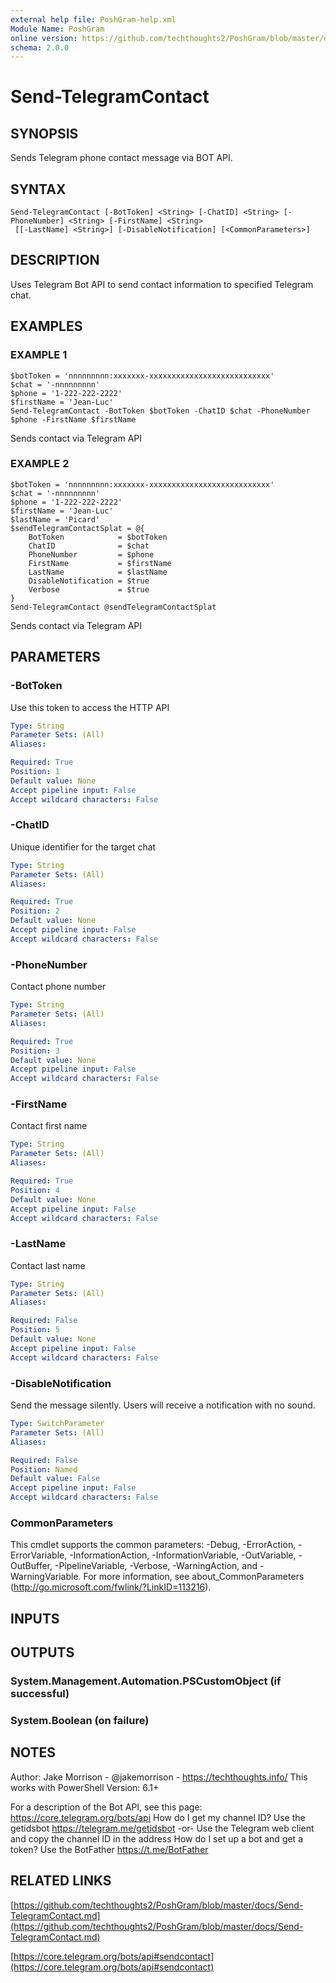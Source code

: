 ```yaml
---
external help file: PoshGram-help.xml
Module Name: PoshGram
online version: https://github.com/techthoughts2/PoshGram/blob/master/docs/Send-TelegramContact.md
schema: 2.0.0
---
```


# Send-TelegramContact

## SYNOPSIS
Sends Telegram phone contact message via BOT API.

## SYNTAX

```
Send-TelegramContact [-BotToken] <String> [-ChatID] <String> [-PhoneNumber] <String> [-FirstName] <String>
 [[-LastName] <String>] [-DisableNotification] [<CommonParameters>]
```

## DESCRIPTION
Uses Telegram Bot API to send contact information to specified Telegram chat.

## EXAMPLES

### EXAMPLE 1
```
$botToken = 'nnnnnnnnn:xxxxxxx-xxxxxxxxxxxxxxxxxxxxxxxxxxx'
$chat = '-nnnnnnnnn'
$phone = '1-222-222-2222'
$firstName = 'Jean-Luc'
Send-TelegramContact -BotToken $botToken -ChatID $chat -PhoneNumber $phone -FirstName $firstName
```

Sends contact via Telegram API

### EXAMPLE 2
```
$botToken = 'nnnnnnnnn:xxxxxxx-xxxxxxxxxxxxxxxxxxxxxxxxxxx'
$chat = '-nnnnnnnnn'
$phone = '1-222-222-2222'
$firstName = 'Jean-Luc'
$lastName = 'Picard'
$sendTelegramContactSplat = @{
    BotToken            = $botToken
    ChatID              = $chat
    PhoneNumber         = $phone
    FirstName           = $firstName
    LastName            = $lastName
    DisableNotification = $true
    Verbose             = $true
}
Send-TelegramContact @sendTelegramContactSplat
```

Sends contact via Telegram API

## PARAMETERS

### -BotToken
Use this token to access the HTTP API

```yaml
Type: String
Parameter Sets: (All)
Aliases:

Required: True
Position: 1
Default value: None
Accept pipeline input: False
Accept wildcard characters: False
```

### -ChatID
Unique identifier for the target chat

```yaml
Type: String
Parameter Sets: (All)
Aliases:

Required: True
Position: 2
Default value: None
Accept pipeline input: False
Accept wildcard characters: False
```

### -PhoneNumber
Contact phone number

```yaml
Type: String
Parameter Sets: (All)
Aliases:

Required: True
Position: 3
Default value: None
Accept pipeline input: False
Accept wildcard characters: False
```

### -FirstName
Contact first name

```yaml
Type: String
Parameter Sets: (All)
Aliases:

Required: True
Position: 4
Default value: None
Accept pipeline input: False
Accept wildcard characters: False
```

### -LastName
Contact last name

```yaml
Type: String
Parameter Sets: (All)
Aliases:

Required: False
Position: 5
Default value: None
Accept pipeline input: False
Accept wildcard characters: False
```

### -DisableNotification
Send the message silently.
Users will receive a notification with no sound.

```yaml
Type: SwitchParameter
Parameter Sets: (All)
Aliases:

Required: False
Position: Named
Default value: False
Accept pipeline input: False
Accept wildcard characters: False
```

### CommonParameters
This cmdlet supports the common parameters: -Debug, -ErrorAction, -ErrorVariable, -InformationAction, -InformationVariable, -OutVariable, -OutBuffer, -PipelineVariable, -Verbose, -WarningAction, and -WarningVariable.
For more information, see about_CommonParameters (http://go.microsoft.com/fwlink/?LinkID=113216).

## INPUTS

## OUTPUTS

### System.Management.Automation.PSCustomObject (if successful)
### System.Boolean (on failure)
## NOTES
Author: Jake Morrison - @jakemorrison - https://techthoughts.info/
This works with PowerShell Version: 6.1+

For a description of the Bot API, see this page: https://core.telegram.org/bots/api
How do I get my channel ID?
Use the getidsbot https://telegram.me/getidsbot  -or-  Use the Telegram web client and copy the channel ID in the address
How do I set up a bot and get a token?
Use the BotFather https://t.me/BotFather

## RELATED LINKS

[https://github.com/techthoughts2/PoshGram/blob/master/docs/Send-TelegramContact.md](https://github.com/techthoughts2/PoshGram/blob/master/docs/Send-TelegramContact.md)

[https://core.telegram.org/bots/api#sendcontact](https://core.telegram.org/bots/api#sendcontact)

